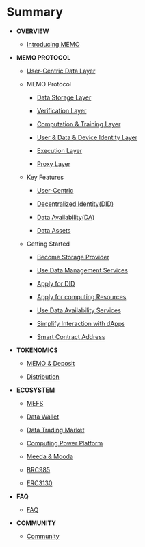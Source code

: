 # Summary

* **OVERVIEW**

  * [Introducing MEMO](docs-cn/Introduction.md)

* **MEMO PROTOCOL**
  
  * [User-Centric Data Layer](docs-cn/memo-protocol/Data-Layer.md)

  * MEMO Protocol
  
    * [Data Storage Layer](docs-cn/memo-protocol/protocol/Data-Storage-Layer.md)

    * [Verification Layer](docs-cn/memo-protocol/protocol/Verification-Layer.md)

    * [Computation & Training Layer](docs-cn/memo-protocol/protocol/Computation-Training-Layer.md)
  
    * [User & Data & Device Identity Layer](docs-cn/memo-protocol/protocol/Identity-Layer.md)

    * [Execution Layer](docs-cn/memo-protocol/protocol/Execution-Layer.md)

    * [Proxy Layer](docs-cn/memo-protocol/protocol/Proxy-Layer.md)

  * Key Features

    * [User-Centric](docs-cn/memo-protocol/feature/User-Centric.md)

    * [Decentralized Identity(DID)](docs-cn/memo-protocol/feature/DID.md)

    * [Data Availability(DA)](docs-cn/memo-protocol/feature/DA.md)

    * [Data Assets](docs-cn/memo-protocol/feature/Data-Assets.md)

  * Getting Started

    * [Become Storage Provider](docs-cn/memo-protocol/getting-started/Storage-Provider.md)

    * [Use Data Management Services](docs-cn/memo-protocol/getting-started/Data-Management.md)

    * [Apply for DID](docs-cn/memo-protocol/getting-started/DID.md)

    * [Apply for computing Resources](docs-cn/memo-protocol/getting-started/HashRate.md)

    * [Use Data Availability Services](docs-cn/memo-protocol/getting-started/DA.md)

    * [Simplify Interaction with dApps](docs-cn/memo-protocol/getting-started/Proxy.md)

    * [Smart Contract Address](docs-cn/memo-protocol/getting-started/Smart-Contract-Address.md)

* **TOKENOMICS**
  
  * [MEMO & Deposit](docs-cn/tokenomics/Memo-Deposit.md)
  
  * [Distribution](docs-cn/tokenomics/Distribution.md)

* **ECOSYSTEM**

  * [MEFS](docs-cn/ecosystem/MEFS.md)

  * [Data Wallet](docs-cn/ecosystem/Data-Wallet.md)

  * [Data Trading Market](docs-cn/ecosystem/Data-Trading-Market.md)

  * [Computing Power Platform](docs-cn/ecosystem/Computing-Power-Platform.md)
  
  * [Meeda & Mooda](docs-cn/ecosystem/Meeda&Mooda.md)

  * [BRC985](docs-cn/ecosystem/BRC985.md)

  * [ERC3130](docs-cn/ecosystem/ERC3130.md)

* **FAQ**

  * [FAQ](docs-cn/faq/FAQ.md)

* **COMMUNITY**

  * [Community](docs-cn/community/resource.md)
